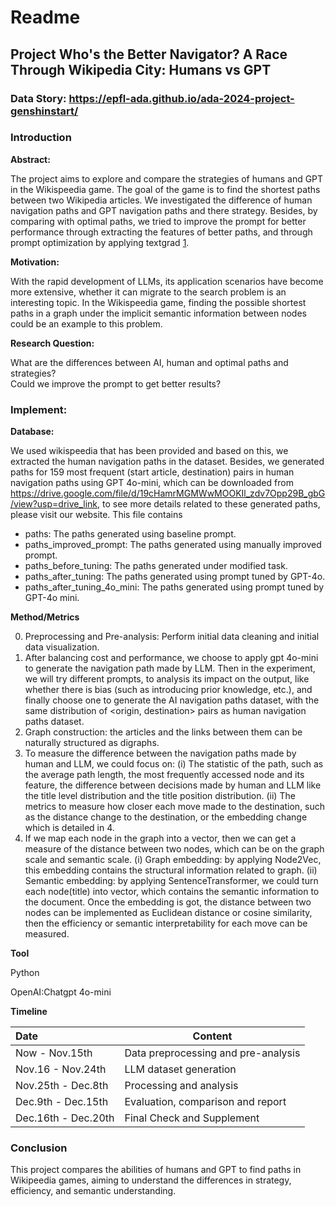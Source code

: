 # Readme

## Project Who's the Better Navigator? A Race Through Wikipedia City: Humans vs GPT

### Data Story: https://epfl-ada.github.io/ada-2024-project-genshinstart/
### Introduction

**Abstract:**

The project aims to explore and compare the strategies of humans and GPT in the Wikispeedia game. The goal of the game is to find the shortest paths between two Wikipedia articles. We investigated the difference of human navigation paths and GPT navigation paths and there strategy. Besides, by comparing with optimal paths, we tried to improve the prompt for better performance through extracting the features of better paths, and through prompt optimization by applying textgrad [1](https://arxiv.org/abs/2406.07496).

**Motivation:**

With the rapid development of LLMs, its application scenarios have become more extensive, whether it can migrate to the search problem is an interesting topic. In the Wikispeedia game, finding the possible shortest paths in a graph under the implicit semantic information between nodes could be an example to this problem.

**Research Question:**

What are the differences between AI, human and optimal paths and strategies?  
Could we improve the prompt to get better results?

### Implement: 

**Database:**

We used wikispeedia that has been provided and based on this, we extracted the human navigation paths in the dataset. Besides, we generated paths for 159 most frequent (start article, destination) pairs in human navigation paths using GPT 4o-mini, which can be downloaded from https://drive.google.com/file/d/19cHamrMGMWwMOOKIl_zdv7Opp29B_gbG/view?usp=drive_link, to see more details related to these generated paths, please visit our website.
This file contains
- paths: The paths generated using baseline prompt.
- paths_improved_prompt: The paths generated using manually improved prompt.
- paths_before_tuning: The paths generated under modified task.
- paths_after_tuning: The paths generated using prompt tuned by GPT-4o.
- paths_after_tuning_4o_mini: The paths generated using prompt tuned by GPT-4o mini.

**Method/Metrics**

0. Preprocessing and Pre-analysis: Perform initial data cleaning and initial data visualization.
1. After balancing cost and performance, we choose to apply gpt 4o-mini to generate the navigation path made by LLM. Then in the experiment, we will try different prompts, to analysis its impact on the output, like whether there is bias (such as introducing prior knowledge, etc.), and finally choose one to generate the AI navigation paths dataset, with the same distribution of <origin, destination> pairs as human navigation paths dataset. 
2. Graph construction: the articles and the links between them can be naturally structured as digraphs.
3. To measure the difference between the navigation paths made by human and LLM, we could focus on: (i) The statistic of the path, such as the average path length, the most frequently accessed node and its feature, the difference between decisions made by human and LLM like the title level distribution and the title position distribution. (ii) The metrics to measure how closer each move made to the destination, such as the distance change to the destination, or the embedding change which is detailed in 4.
4. If we map each node in the graph into a vector, then we can get a measure of the distance between two nodes, which can be on the graph scale and semantic scale. (i) Graph embedding: by applying Node2Vec, this embedding contains the structural information related to graph. (ii) Semantic embedding: by applying SentenceTransformer, we could turn each node(title) into vector, which contains the semantic information to the document. Once the embedding is got, the distance between two nodes can be implemented as Euclidean distance or cosine similarity, then the efficiency or semantic interpretability for each move can be measured.

**Tool**

Python

OpenAI:Chatgpt 4o-mini

**Timeline**

| Date                 | Content                             |
| :------------------- | ----------------------------------- |
| Now - Nov.15th       | Data preprocessing and pre-analysis |
| Nov.16 - Nov.24th    | LLM dataset generation              |
| Nov.25th -  Dec.8th  | Processing and analysis             |
| Dec.9th - Dec.15th   | Evaluation, comparison and report   |
| Dec.16th - Dec.20th  | Final Check and Supplement          |

### Conclusion

This project compares the abilities of humans and GPT to find paths in Wikipeedia games, aiming to understand the differences in strategy, efficiency, and semantic understanding. 


